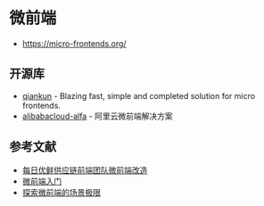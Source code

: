 # 微前端

- https://micro-frontends.org/

## 开源库

- [qiankun](https://github.com/umijs/qiankun) - Blazing fast, simple and completed solution for micro frontends.
- [alibabacloud-alfa](https://github.com/aliyun/alibabacloud-alfa) - 阿里云微前端解决方案

## 参考文献

- [每日优鲜供应链前端团队微前端改造](https://juejin.cn/post/6844903943873675271)
- [微前端入门](https://juejin.cn/post/6844903953734336525#heading-13)
- [探索微前端的场景极限](https://www.yuque.com/kuitos/gky7yw/uyp6wi)
